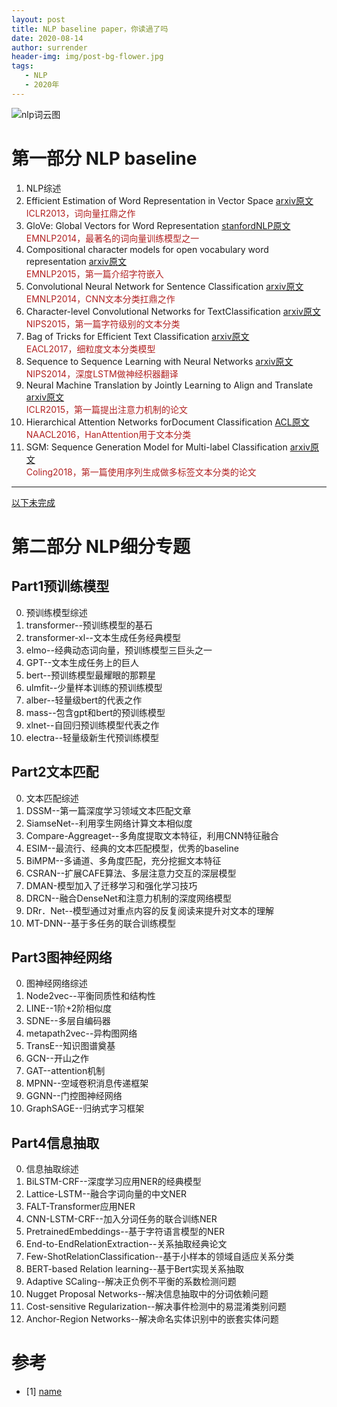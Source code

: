 ```yaml
---
layout: post
title: NLP baseline paper，你读過了吗
date: 2020-08-14
author: surrender
header-img: img/post-bg-flower.jpg
tags:
   - NLP
   - 2020年
---
```


![nlp词云图](https://media-exp1.licdn.com/dms/image/C561BAQGEbzpXZ34-gQ/company-background_10000/0?e=2159024400&v=beta&t=o3vOn3Ye-qpqlDH64A1of1_aRAQ8TunahPQ4ZWuISRI "LOVE NLP 2")

# 第一部分 NLP baseline  
1. NLP综述  
2. Efficient Estimation of Word Representation in Vector Space [arxiv原文](https://arxiv.org/pdf/1301.3781.pdf)  
<font color=#B22222>ICLR2013，词向量扛鼎之作</font>  
3. GloVe: Global Vectors for Word Representation [stanfordNLP原文](https://nlp.stanford.edu/pubs/glove.pdf)  
<font color=#B22222>EMNLP2014，最著名的词向量训练模型之一</font>
4. Compositional character models for open vocabulary word representation [arxiv原文](https://arxiv.org/pdf/1508.02096.pdf)  
<font color=#B22222>EMNLP2015，第一篇介绍字符嵌入</font>
5. Convolutional Neural Network for Sentence Classification [arxiv原文](https://arxiv.org/pdf/1408.5882.pdf)  
<font color=#B22222>EMNLP2014，CNN文本分类扛鼎之作</font>  
6. Character-level Convolutional Networks for TextClassification [arxiv原文](https://arxiv.org/pdf/1509.01626.pdf)  
<font color=#B22222>NIPS2015，第一篇字符级别的文本分类</font> 
7. Bag of Tricks for Efficient Text Classification [arxiv原文](https://arxiv.org/pdf/1607.01759.pdf)  
<font color=#B22222>EACL2017，细粒度文本分类模型</font>
8. Sequence to Sequence Learning with Neural Networks [arxiv原文](https://arxiv.org/pdf/1409.3215.pdf)  
<font color=#B22222>NIPS2014，深度LSTM做神经枳器翻译</font> 
9. Neural Machine Translation by Jointly Learning to Align and Translate [arxiv原文](https://arxiv.org/pdf/1409.0473.pdf)  
<font color=#B22222>ICLR2015，第一篇提出注意力机制的论文</font>
10. Hierarchical Attention Networks forDocument Classification [ACL原文](https://www.aclweb.org/anthology/N16-1174.pdf)  
<font color=#B22222>NAACL2016，HanAttention用于文本分类</font>  
11. SGM: Sequence Generation Model for Multi-label Classification [arxiv原文](https://arxiv.org/pdf/1806.04822.pdf)  
<font color=#B22222>Coling2018，第一篇使用序列生成做多标签文本分类的论文</font> 
---

<u>以下未完成</u>

# 第二部分 NLP细分专题

## Part1预训练模型
0. 预训练模型综述
1. transformer--预训练模型的基石
2. transformer-xl--文本生成任务经典模型
3. elmo--经典动态词向量，预训练模型三巨头之一
4. GPT--文本生成任务上的巨人
5. bert--预训练模型最耀眼的那颗星
6. ulmfit--少量样本训练的预训练模型
7. alber--轻量级bert的代表之作
8. mass--包含gpt和bert的预训练模型
9. xlnet--自回归预训练模型代表之作
10. electra--轻量级新生代预训练模型

## Part2文本匹配
0. 文本匹配综述
1. DSSM--第一篇深度学习领域文本匹配文章
2. SiamseNet--利用孪生网络计算文本相似度
3. Compare-Aggreaget--多角度提取文本特征，利用CNN特征融合
4. ESIM--最流行、经典的文本匹配模型，优秀的baseline
5. BiMPM--多诵道、多角度匹配，充分挖掘文本特征
6. CSRAN--扩展CAFE算法、多层注意力交互的深层模型
7. DMAN-模型加入了迁移学习和强化学习技巧
8. DRCN--融合DenseNet和注意力机制的深度网络模型
9. DRr．Net--模型通过对重点内容的反复阅读来提升对文本的理解
10. MT-DNN--基于多任务的联合训练模型

## Part3图神经网络
0. 图神经网络综述
1. Node2vec--平衡同质性和结构性
2. LINE--1阶+2阶相似度
3. SDNE--多层自编码器
4. metapath2vec--异构图网络
5. TransE--知识图谱奠基
6. GCN--开山之作
7. GAT--attention机制
8. MPNN--空域卷积消息传递框架
9. GGNN--门控图神经网络
10. GraphSAGE--归纳式字习框架

## Part4信息抽取
0. 信息抽取综述
1. BiLSTM-CRF--深度学习应用NER的经典模型
2. Lattice-LSTM--融合字词向量的中文NER
3. FALT-Transformer应用NER
4. CNN-LSTM-CRF--加入分词任务的联合训练NER
5. PretrainedEmbeddings--基于字符语言模型的NER
6. End-to-EndRelationExtraction--关系抽取经典论文
7. Few-ShotRelationClassification--基于小样本的领域自适应关系分类
8. BERT-based Relation learning--基于Bert实现关系抽取
9. Adaptive SCaling--解决正负例不平衡的系数检测问题
10. Nugget Proposal Networks--解决信息抽取中的分词依赖问题
11. Cost-sensitive Regularization--解决事件检测中的易混淆类别问题
12. Anchor-Region Networks--解决命名实体识别中的嵌套实体问题  
# 参考
- [1] [name](http://link)